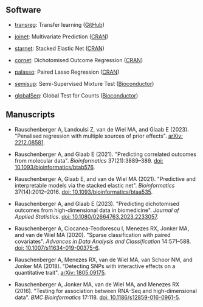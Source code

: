 ## Software

* [transreg](https://rauschenberger.github.io/transreg/): Transfer learning ([GitHub](https://github.com/rauschenberger/transreg))

* [joinet](https://rauschenberger.github.io/joinet/): Multivariate Prediction ([CRAN](https://cran.r-project.org/package=joinet))

* [starnet](https://rauschenberger.github.io/starnet/): Stacked Elastic Net ([CRAN](https://cran.r-project.org/package=starnet))

* [cornet](https://rauschenberger.github.io/cornet/): Dichotomised Outcome Regression ([CRAN](https://cran.r-project.org/package=cornet))

* [palasso](https://rauschenberger.github.io/palasso/): Paired Lasso Regression ([CRAN](https://cran.r-project.org/package=palasso))

* [semisup](https://rauschenberger.github.io/semisup): Semi-Supervised Mixture Test ([Bioconductor](https://doi.org/10.18129/B9.bioc.semisup))

* [globalSeq](https://rauschenberger.github.io/globalSeq): Global Test for Counts ([Bioconductor](https://doi.org/10.18129/B9.bioc.globalSeq))

## Manuscripts

* Rauschenberger A, Landoulsi Z, van de Wiel MA, and Glaab E (2023). "Penalised regression with  multiple sources of prior effects". [arXiv: 2212.08581](https://arxiv.org/abs/2212.08581).

* Rauschenberger A, and Glaab E (2021). "Predicting correlated outcomes from molecular data". *Bioinformatics* 37(21):3889–389. [doi: 10.1093/bioinformatics/btab576](https://doi.org/10.1093/bioinformatics/btab576).

* Rauschenberger A, Glaab E, and van de Wiel MA (2021). "Predictive and interpretable models via the stacked elastic net". *Bioinformatics* 37(14):2012–2016. [doi: 10.1093/bioinformatics/btaa535](https://doi.org/10.1093/bioinformatics/btaa535). 

* Rauschenberger A, and Glaab E (2023). "Predicting dichotomised outcomes from high-dimensional data in biomedicine". *Journal of Applied Statistics*. [doi: 10.1080/02664763.2023.2233057](https://doi.org/10.1080/02664763.2023.2233057). 

* Rauschenberger A, Ciocanea-Teodorescu I, Menezes RX, Jonker MA, and van de Wiel MA (2020). "Sparse classification with paired covariates". *Advances in Data Analysis and Classification* 14:571–588. [doi: 10.1007/s11634-019-00375-6](https://doi.org/10.1007/s11634-019-00375-6).

* Rauschenberger A, Menezes RX, van de Wiel MA, van Schoor NM, and Jonker MA (2018). "Detecting SNPs with interactive effects on a quantitative trait". [arXiv: 1805.09175](https://arxiv.org/abs/1805.09175).

* Rauschenberger A, Jonker MA, van de Wiel MA, and Menezes RX (2016). "Testing for association between RNA-Seq and high-dimensional data". *BMC Bioinformatics* 17:118. [doi: 10.1186/s12859-016-0961-5](https://doi.org/10.1186/s12859-016-0961-5).
